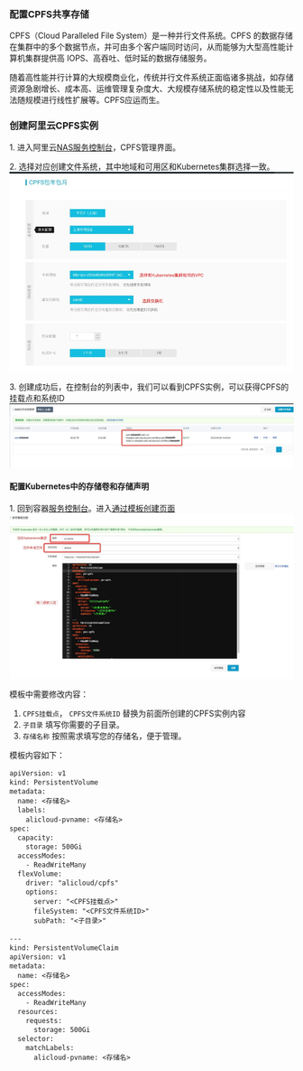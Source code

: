 ### 配置CPFS共享存储
CPFS（Cloud Paralleled File System）是一种并行文件系统。CPFS 的数据存储在集群中的多个数据节点，并可由多个客户端同时访问，从而能够为大型高性能计算机集群提供高 IOPS、高吞吐、低时延的数据存储服务。

随着高性能并行计算的大规模商业化，传统并行文件系统正面临诸多挑战，如存储资源急剧增长、成本高、运维管理复杂度大、大规模存储系统的稳定性以及性能无法随规模进行线性扩展等。CPFS应运而生。


### 创建阿里云CPFS实例
1\. 进入阿里云[NAS服务控制台](https://nas.console.aliyun.com/#/cpfs/list)，CPFS管理界面。<br />

2\. 选择对应创建文件系统，其中地域和可用区和Kubernetes集群选择一致。<br />![image.png](images/CREATE_CPFS.png)


3\. 创建成功后，在控制台的列表中，我们可以看到CPFS实例，可以获得CPFS的挂载点和系统ID<br />![image.png](images/CPFS_LIST.png)

#### 配置Kubernetes中的存储卷和存储声明
1\. 回到容器[服务控制台](https://cs.console.aliyun.com/)。进入[通过模板创建页面](https://cs.console.aliyun.com/#/k8s/deploy/yaml?kind=pvc)<br />
![image.png](images/CPFS_TEMPLATE.png)

模板中需要修改内容：
1. `CPFS挂载点`， `CPFS文件系统ID` 替换为前面所创建的CPFS实例内容
2. `子目录` 填写你需要的子目录。
3. `存储名称` 按照需求填写您的存储名，便于管理。

模板内容如下： 
```
apiVersion: v1
kind: PersistentVolume
metadata:
  name: <存储名>
  labels:
    alicloud-pvname: <存储名>
spec:
  capacity:
    storage: 500Gi
  accessModes:
    - ReadWriteMany
  flexVolume:
    driver: "alicloud/cpfs"
    options:
      server: "<CPFS挂载点>"
      fileSystem: "<CPFS文件系统ID>"
      subPath: "<子目录>"

---
kind: PersistentVolumeClaim
apiVersion: v1
metadata:
  name: <存储名>
spec:
  accessModes:
    - ReadWriteMany
  resources:
    requests:
      storage: 500Gi
  selector:
    matchLabels:
      alicloud-pvname: <存储名>
```